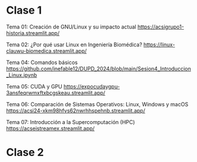 # Clase 1

Tema 01: Creación de GNU/Linux y su impacto actual
https://acsigrupo1-historia.streamlit.app/

Tema 02: ¿Por qué usar Linux en Ingeniería Biomédica?
https://linux-clauwu-biomedica.streamlit.app/

Tema 04: Comandos básicos
https://github.com/inefable12/DUPD_2024/blob/main/Sesion4_Introduccion_Linux.ipynb

Tema 05: CUDA y GPU
https://expocudaygpu-3ansfeqrwmxftxbcgskeau.streamlit.app/

Tema 06: Comparación de Sistemas Operativos: Linux, Windows y macOS
https://acsi24-xkm98hfvs62nwrhhspehnb.streamlit.app/

Tema 07: Introducción a la Supercomputación (HPC)
https://acseistreamex.streamlit.app/

# Clase 2

